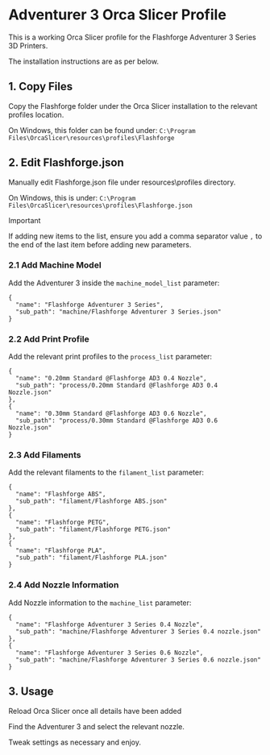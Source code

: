 # Adventurer 3 Orca Slicer Profile

This is a working Orca Slicer profile for the Flashforge Adventurer 3 Series 3D Printers.

The installation instructions are as per below.


## 1. Copy Files

Copy the Flashforge folder under the Orca Slicer installation to the relevant profiles location.

On Windows, this folder can be found under: ```C:\Program Files\OrcaSlicer\resources\profiles\Flashforge```

## 2. Edit Flashforge.json

Manually edit Flashforge.json file under resources\profiles directory.

On Windows, this is under: ```C:\Program Files\OrcaSlicer\resources\profiles\Flashforge.json```

> [!IMPORTANT]
> If adding new items to the list, ensure you add a comma separator value ```,``` to the end of the last item before adding new parameters.


### 2.1 Add Machine Model

Add the Adventurer 3 inside the ```machine_model_list``` parameter:

```
{
  "name": "Flashforge Adventurer 3 Series",
  "sub_path": "machine/Flashforge Adventurer 3 Series.json"
}
```

### 2.2 Add Print Profile

Add the relevant print profiles to the ```process_list``` parameter:

```
{
  "name": "0.20mm Standard @Flashforge AD3 0.4 Nozzle",
  "sub_path": "process/0.20mm Standard @Flashforge AD3 0.4 Nozzle.json"
},
{
  "name": "0.30mm Standard @Flashforge AD3 0.6 Nozzle",
  "sub_path": "process/0.30mm Standard @Flashforge AD3 0.6 Nozzle.json"
}
```

### 2.3 Add Filaments

Add the relevant filaments to the ```filament_list``` parameter:

```
{
  "name": "Flashforge ABS",
  "sub_path": "filament/Flashforge ABS.json"
},
{
  "name": "Flashforge PETG",
  "sub_path": "filament/Flashforge PETG.json"
},
{
  "name": "Flashforge PLA",
  "sub_path": "filament/Flashforge PLA.json"
}
```

### 2.4 Add Nozzle Information

Add Nozzle information to the ```machine_list``` parameter:

```
{
  "name": "Flashforge Adventurer 3 Series 0.4 Nozzle",
  "sub_path": "machine/Flashforge Adventurer 3 Series 0.4 nozzle.json"
},
{
  "name": "Flashforge Adventurer 3 Series 0.6 Nozzle",
  "sub_path": "machine/Flashforge Adventurer 3 Series 0.6 nozzle.json"
}
```


## 3. Usage

Reload Orca Slicer once all details have been added

Find the Adventurer 3 and select the relevant nozzle.

Tweak settings as necessary and enjoy.

